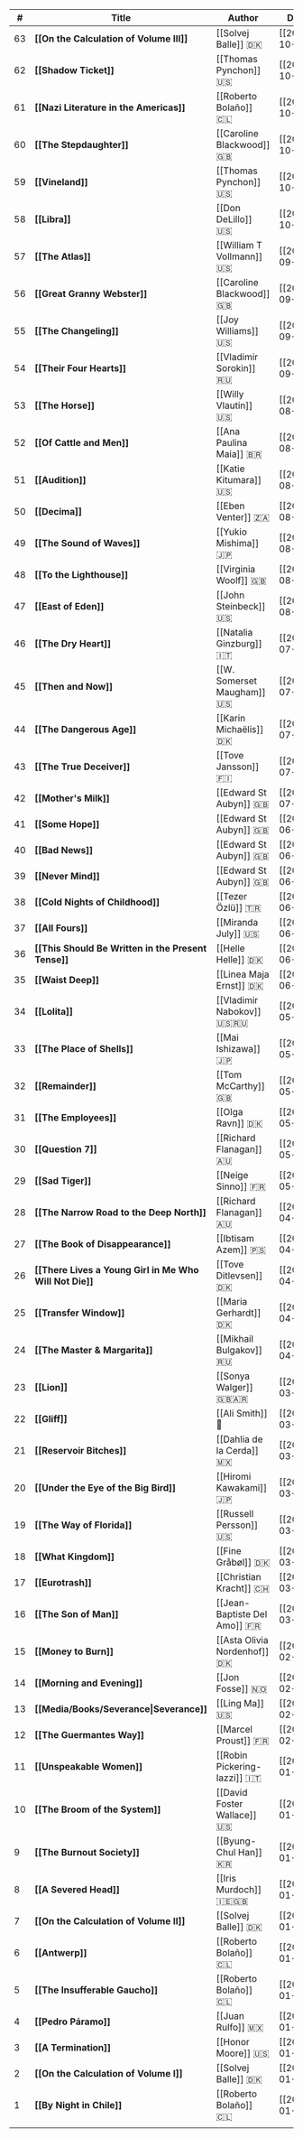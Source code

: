 
| # | Title | Author | Date |
| --- | --- | --- | --- |
| 63 | **[[On the Calculation of Volume III]]** | [[Solvej Balle]] 🇩🇰  | [[2025-10-22]] |
| 62 | **[[Shadow Ticket]]** | [[Thomas Pynchon]] 🇺🇸 | [[2025-10-19]] |
| 61 | **[[Nazi Literature in the Americas]]** | [[Roberto Bolaño]] 🇨🇱 | [[2025-10-08]] |
| 60 | **[[The Stepdaughter]]** | [[Caroline Blackwood]] 🇬🇧 | [[2025-10-06]] |
| 59 | **[[Vineland]]** | [[Thomas Pynchon]] 🇺🇸 | [[2025-10-05]] |
| 58 | **[[Libra]]** | [[Don DeLillo]] 🇺🇸 | [[2025-10-02]] |
| 57 | **[[The Atlas]]** | [[William T Vollmann]] 🇺🇸 | [[2025-09-22]] |
| 56 | **[[Great Granny Webster]]** | [[Caroline Blackwood]] 🇬🇧 | [[2025-09-13]] |
| 55 | **[[The Changeling]]** | [[Joy Williams]] 🇺🇸 | [[2025-09-11]] |
| 54 | **[[Their Four Hearts]]** | [[Vladimir Sorokin]] 🇷🇺 | [[2025-09-03]] |
| 53 | **[[The Horse]]** | [[Willy Vlautin]] 🇺🇸 | [[2025-08-31]] |
| 52 | **[[Of Cattle and Men]]** | [[Ana Paulina Maia]] 🇧🇷 | [[2025-08-28]] |
| 51 | **[[Audition]]** | [[Katie Kitumara]] 🇺🇸 | [[2025-08-26]] |
| 50 | **[[Decima]]** | [[Eben Venter]] 🇿🇦 | [[2025-08-22]] |
| 49 | **[[The Sound of Waves]]** | [[Yukio Mishima]] 🇯🇵 | [[2025-08-16]] |
| 48 | **[[To the Lighthouse]]** | [[Virginia Woolf]] 🇬🇧 | [[2025-08-05]] |
| 47 | **[[East of Eden]]** | [[John Steinbeck]] 🇺🇸 | [[2025-08-03]] |
| 46 | **[[The Dry Heart]]** | [[Natalia Ginzburg]] 🇮🇹 | [[2025-07-20]] |
| 45 | **[[Then and Now]]** | [[W. Somerset Maugham]] 🇺🇸 | [[2025-07-19]] |
| 44 | **[[The Dangerous Age]]** | [[Karin Michaëlis]] 🇩🇰 | [[2025-07-13]] |
| 43 | **[[The True Deceiver]]** | [[Tove Jansson]] 🇫🇮 | [[2025-07-12]] |
| 42 | **[[Mother's Milk]]** | [[Edward St Aubyn]] 🇬🇧 | [[2025-07-06]] |
| 41 | **[[Some Hope]]** | [[Edward St Aubyn]] 🇬🇧 | [[2025-06-30]] |
| 40 | **[[Bad News]]** | [[Edward St Aubyn]] 🇬🇧 | [[2025-06-28]] |
| 39 | **[[Never Mind]]** | [[Edward St Aubyn]] 🇬🇧 | [[2025-06-23]] |
| 38 | **[[Cold Nights of Childhood]]** | [[Tezer Özlü]] 🇹🇷 | [[2025-06-18]] |
| 37 | **[[All Fours]]** | [[Miranda July]] 🇺🇸 | [[2025-06-16]] |
| 36 | **[[This Should Be Written in the Present Tense]]** | [[Helle Helle]] 🇩🇰 | [[2025-06-08]] |
| 35 | **[[Waist Deep]]** | [[Linea Maja Ernst]] 🇩🇰 | [[2025-06-06]] |
| 34 | **[[Lolita]]** | [[Vladimir Nabokov]] 🇺🇸🇷🇺 | [[2025-05-31]] |
| 33 | **[[The Place of Shells]]** | [[Mai Ishizawa]] 🇯🇵 | [[2025-05-24]] |
| 32 | **[[Remainder]]** | [[Tom McCarthy]] 🇬🇧 | [[2025-05-18]] |
| 31 | **[[The Employees]]** | [[Olga Ravn]] 🇩🇰 | [[2025-05-12]] |
| 30 | **[[Question 7]]** | [[Richard Flanagan]] 🇦🇺 | [[2025-05-08]] |
| 29 | **[[Sad Tiger]]** | [[Neige Sinno]] 🇫🇷 | [[2025-05-03]] |
| 28 | **[[The Narrow Road to the Deep North]]** | [[Richard Flanagan]] 🇦🇺 | [[2025-04-26]] |
| 27 | **[[The Book of Disappearance]]** | [[Ibtisam Azem]] 🇵🇸 | [[2025-04-17]] |
| 26 | **[[There Lives a Young Girl in Me Who Will Not Die]]** | [[Tove Ditlevsen]] 🇩🇰 | [[2025-04-08]] |
| 25 | **[[Transfer Window]]** | [[Maria Gerhardt]] 🇩🇰 | [[2025-04-05]] |
| 24 | **[[The Master & Margarita]]** | [[Mikhail Bulgakov]] 🇷🇺 | [[2025-04-03]] |
| 23 | **[[Lion]]** | [[Sonya Walger]] 🇬🇧🇦🇷 | [[2025-03-24]] |
| 22 | **[[Gliff]]** | [[Ali Smith]] 🏴󠁧󠁢󠁳󠁣󠁴󠁿 | [[2025-03-22]] |
| 21 | **[[Reservoir Bitches]]** | [[Dahlia de la Cerda]] 🇲🇽 | [[2025-03-16]] |
| 20 | **[[Under the Eye of the Big Bird]]** | [[Hiromi Kawakami]] 🇯🇵 | [[2025-03-15]] |
| 19 | **[[The Way of Florida]]** | [[Russell Persson]] 🇺🇸 | [[2025-03-11]] |
| 18 | **[[What Kingdom]]** | [[Fine Gråbøl]] 🇩🇰 | [[2025-03-07]] |
| 17 | **[[Eurotrash]]** | [[Christian Kracht]] 🇨🇭 | [[2025-03-05]] |
| 16 | **[[The Son of Man]]** | [[Jean-Baptiste Del Amo]] 🇫🇷 | [[2025-03-02]] |
| 15 | **[[Money to Burn]]** | [[Asta Olivia Nordenhof]] 🇩🇰 | [[2025-02-24]] |
| 14 | **[[Morning and Evening]]** | [[Jon Fosse]] 🇳🇴 | [[2025-02-20]] |
| 13 | **[[Media/Books/Severance\|Severance]]** | [[Ling Ma]] 🇺🇸 | [[2025-02-17]] |
| 12 | **[[The Guermantes Way]]** | [[Marcel Proust]] 🇫🇷 | [[2025-02-13]] |
| 11 | **[[Unspeakable Women]]** | [[Robin Pickering-Iazzi]] 🇮🇹 | [[2025-01-27]] |
| 10 | **[[The Broom of the System]]** | [[David Foster Wallace]] 🇺🇸 | [[2025-01-26]] |
| 9 | **[[The Burnout Society]]** | [[Byung-Chul Han]] 🇰🇷 | [[2025-01-22]] |
| 8 | **[[A Severed Head]]** | [[Iris Murdoch]] 🇮🇪🇬🇧 | [[2025-01-19]] |
| 7 | **[[On the Calculation of Volume II]]** | [[Solvej Balle]] 🇩🇰 | [[2025-01-16]] |
| 6 | **[[Antwerp]]** | [[Roberto Bolaño]] 🇨🇱 | [[2025-01-12]] |
| 5 | **[[The Insufferable Gaucho]]** | [[Roberto Bolaño]] 🇨🇱 | [[2025-01-12]] |
| 4 | **[[Pedro Páramo]]** | [[Juan Rulfo]] 🇲🇽 | [[2025-01-08]] |
| 3 | **[[A Termination]]** | [[Honor Moore]] 🇺🇸 | [[2025-01-04]] |
| 2 | **[[On the Calculation of Volume I]]** | [[Solvej Balle]] 🇩🇰 | [[2025-01-03]] |
| 1 | **[[By Night in Chile]]** | [[Roberto Bolaño]] 🇨🇱 | [[2025-01-01]] |
|  |  |  |  |


